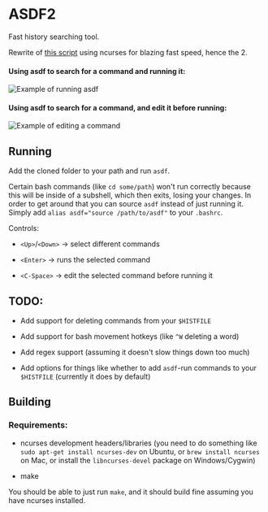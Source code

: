 ASDF2
=====

Fast history searching tool.

Rewrite of [this script](https://github.com/TerranceN/asdf) using ncurses for blazing fast speed, hence the 2.

#### Using asdf to search for a command and running it:

![Example of running asdf](http://g.recordit.co/I7tinvv5mB.gif)

#### Using asdf to search for a command, and edit it before running:

![Example of editing a command](http://g.recordit.co/UXdOKHGa2w.gif)

Running
-------

Add the cloned folder to your path and run `asdf`.

Certain bash commands (like `cd some/path`) won't run correctly because this will be inside of a subshell, which then exits, losing your changes. In order to get around that you can source `asdf` instead of just running it. Simply add `alias asdf="source /path/to/asdf"` to your `.bashrc`.

Controls:

- `<Up>`/`<Down>` -> select different commands

- `<Enter>` -> runs the selected command

- `<C-Space>` -> edit the selected command before running it

TODO:
-----

- Add support for deleting commands from your `$HISTFILE`

- Add support for bash movement hotkeys (like `^W` deleting a word)

- Add regex support (assuming it doesn't slow things down too much)

- Add options for things like whether to add `asdf`-run commands to your `$HISTFILE` (currently it does by default)

Building
--------

### Requirements:

- ncurses development headers/libraries (you need to do something like `sudo apt-get install ncurses-dev` on Ubuntu, or `brew install ncurses` on Mac, or install the `libncurses-devel` package on Windows/Cygwin)

- make

You should be able to just run `make`, and it should build fine assuming you have ncurses installed.
